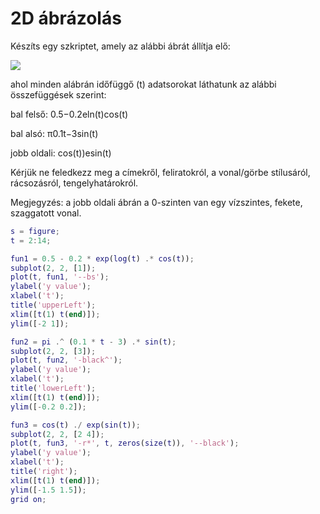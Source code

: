 # 2D ábrázolás

Készíts egy szkriptet, amely az alábbi ábrát állítja elő:

![](https://lcms-files.mathworks.com/content/images/087d804a-3e4f-445f-8a79-877241c0d1eb.png)

ahol minden alábrán időfüggő (t) adatsorokat láthatunk az alábbi összefüggések szerint:

bal felső: 0.5−0.2eln(t)cos(t)

bal alsó: π0.1t−3sin(t)

jobb oldali: cos(t))esin(t)

Kérjük ne feledkezz meg a címekről, feliratokról, a vonal/görbe stílusáról, rácsozásról, tengelyhatárokról.

Megjegyzés: a jobb oldali ábrán a 0-szinten van egy vízszintes, fekete, szaggatott vonal.

```matlab
s = figure;
t = 2:14;

fun1 = 0.5 - 0.2 * exp(log(t) .* cos(t));
subplot(2, 2, [1]);
plot(t, fun1, '--bs');
ylabel('y value');
xlabel('t');
title('upperLeft');
xlim([t(1) t(end)]);
ylim([-2 1]);

fun2 = pi .^ (0.1 * t - 3) .* sin(t);
subplot(2, 2, [3]);
plot(t, fun2, '-black^');
ylabel('y value');
xlabel('t');
title('lowerLeft');
xlim([t(1) t(end)]);
ylim([-0.2 0.2]);

fun3 = cos(t) ./ exp(sin(t));
subplot(2, 2, [2 4]);
plot(t, fun3, '-r*', t, zeros(size(t)), '--black');
ylabel('y value');
xlabel('t');
title('right');
xlim([t(1) t(end)]);
ylim([-1.5 1.5]);
grid on;
```
